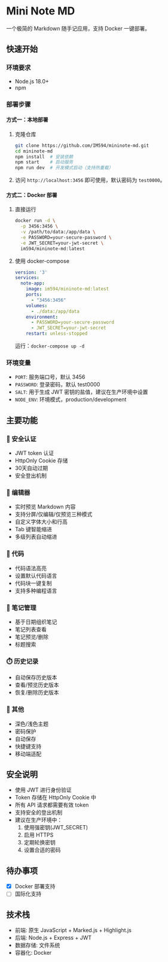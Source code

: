 # Mini Note MD

一个极简的 Markdown 随手记应用，支持 Docker 一键部署。

## 快速开始

### 环境要求
- Node.js 18.0+
- npm

### 部署步骤

#### 方式一：本地部署
1. 克隆仓库
   ```bash
   git clone https://github.com/IM594/mininote-md.git
   cd mininote-md
   npm install  # 安装依赖
   npm start    # 启动服务
   npm run dev  # 开发模式启动（支持热重载）
   ```

2. 访问 `http://localhost:3456` 即可使用，默认密码为 `test0000`。

#### 方式二：Docker 部署
1. 直接运行
   ```bash
   docker run -d \
     -p 3456:3456 \
     -v /path/to/data:/app/data \
     -e PASSWORD=your-secure-password \
     -e JWT_SECRET=your-jwt-secret \
     im594/mininote-md:latest
   ```

2. 使用 docker-compose
   ```yaml
   version: '3'
   services:
     note-app:
       image: im594/mininote-md:latest
       ports:
         - "3456:3456"
       volumes:
         - ./data:/app/data
       environment:
         - PASSWORD=your-secure-password
         - JWT_SECRET=your-jwt-secret
       restart: unless-stopped
   ```
   
   运行：`docker-compose up -d`

### 环境变量
- `PORT`: 服务端口号，默认 3456
- `PASSWORD`: 登录密码，默认 test0000
- `SALT`: 用于生成 JWT 密钥的盐值，建议在生产环境中设置
- `NODE_ENV`: 环境模式，production/development

## 主要功能

### 🔐 安全认证
- JWT token 认证
- HttpOnly Cookie 存储
- 30天自动过期
- 安全登出机制

### 📝 编辑器
- 实时预览 Markdown 内容
- 支持分屏/仅编辑/仅预览三种模式
- 自定义字体大小和行高
- Tab 键智能缩进
- 多级列表自动缩进

### 🎨 代码
- 代码语法高亮
- 设置默认代码语言
- 代码块一键复制
- 支持多种编程语言

### 📅 笔记管理
- 基于日期组织笔记
- 笔记列表查看
- 笔记预览/删除
- 标题搜索

### ⏱️ 历史记录
- 自动保存历史版本
- 查看/预览历史版本
- 恢复/删除历史版本

### 🎯 其他
- 深色/浅色主题
- 密码保护
- 自动保存
- 快捷键支持
- 移动端适配

## 安全说明

- 使用 JWT 进行身份验证
- Token 存储在 HttpOnly Cookie 中
- 所有 API 请求都需要有效 token
- 支持安全的登出机制
- 建议在生产环境中：
  1. 使用强密钥(JWT_SECRET)
  2. 启用 HTTPS
  3. 定期轮换密钥
  4. 设置合适的密码

## 待办事项

- [x] Docker 部署支持
- [ ] 国际化支持

## 技术栈

- 前端: 原生 JavaScript + Marked.js + Highlight.js
- 后端: Node.js + Express + JWT
- 数据存储: 文件系统
- 容器化: Docker